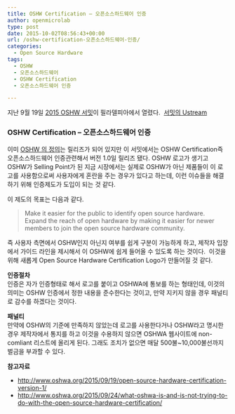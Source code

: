 ```yaml
---
title: OSHW Certification – 오픈소스하드웨어 인증
author: openmicrolab
type: post
date: 2015-10-02T08:56:43+00:00
url: /oshw-certification-오픈소스하드웨어-인증/
categories:
  - Open Source Hardware
tags:
  - OSHW
  - 오픈소스하드웨어
  - OSHW Certification
  - 오픈소스하드웨어 인증

---
```

지난 9월 19일 <a href="http://2015.oshwa.org/about/" target="_blank">2015 OSHW 서밋</a>이 필라델피아에서 열렸다.  <a href="http://ustre.am/1riMc" target="_blank">서밋의 Ustream</a>

### OSHW Certification &#8211; 오픈소스하드웨어 인증

이미 <a href="http://www.oshwa.org/definition/korean/" target="_blank">OSHW 의 정의</a>는 릴리즈가 되어 있지만 이 서밋에서는 OSHW Certification즉 오픈소스하드웨어 인증관련해서 버전 1.0일 릴리즈 됐다. OSHW 로고가 생기고 OSHW가 Selling Point가 된 지금 시장에서는 실제로 OSHW가 아닌 제품들이 이 로고를 사용함으로써 사용자에게 혼란을 주는 경우가 있다고 하는데, 이런 이슈들을 해결하기 위해 인증제도가 도입이 되는 것 같다.

이 제도의 목표는 다음과 같다.

> Make it easier for the public to identify open source hardware.  
> Expand the reach of open hardware by making it easier for newer members to join the open source hardware community.

즉 사용자 측면에서 OSHW인지 아닌지 여부를 쉽게 구분이 가능하게 하고, 제작자 입장에서 가이드 라인을 제시해서 이 OSHW에 쉽게 들어올 수 있도록 하는 것이다.  이것을 위해 새롭게 Open Source Hardware Certification Logo가 만들어질 것 같다.

**인증절차**  
인증은 자가 인증형태로 해서 로고를 붙이고 OSHWA에 통보를 하는 형태인데, 이것의 의미는 OSHW 인증에서 정한 내용을 준수한다는 것이고, 만약 지키지 않을 경우 패널티로 감수를 하겠다는 것이다.

**패널티**  
만약에 OSHW의 기준에 만족하지 않았는데 로고를 사용한다거나 OSHW라고 명시한 경우 제작자에서 통지를 하고 이것을 수용하지 않으면 OSHWA 웹사이트에 non-comliant 리스트에 올리게 된다. 그래도 조치가 없으면 매달 500불~10,000불선까지 벌금을 부과할 수 있다.

**참고자료**

  * http://www.oshwa.org/2015/09/19/open-source-hardware-certification-version-1/
  * http://www.oshwa.org/2015/09/24/what-oshwa-is-and-is-not-trying-to-do-with-the-open-source-hardware-certification/

&nbsp;